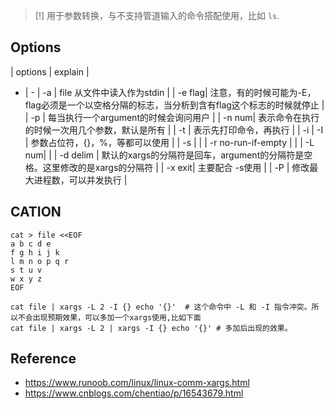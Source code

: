 > [!] 用于参数转换，与不支持管道输入的命令搭配使用，比如 `ls`.

## Options
| options | explain |
 - | -
| -a | file 从文件中读入作为stdin |
| -e flag| 注意，有的时候可能为-E，flag必须是一个以空格分隔的标志，当分析到含有flag这个标志的时候就停止 |
| -p | 每当执行一个argument的时候会询问用户 |
| -n num| 表示命令在执行的时候一次用几个参数，默认是所有 |
| -t | 表示先打印命令，再执行 |
| -i \| -I | 参数占位符，{}，%，等都可以使用 |
| -s | |
| -r no-run-if-empty  | |
| -L num| |
| -d delim | 默认的xargs的分隔符是回车，argument的分隔符是空格。这里修改的是xargs的分隔符 |
| -x exit| 主要配合 -s使用 |
| -P | 修改最大进程数，可以并发执行 |

## CATION
```shell
cat > file <<EOF
a b c d e
f g h i j k
l m n o p q r
s t u v
w x y z
EOF

cat file | xargs -L 2 -I {} echo '{}'  # 这个命令中 -L 和 -I 指令冲突。所以不会出现预期效果，可以多加一个xargs使用,比如下面
cat file | xargs -L 2 | xargs -I {} echo '{}' # 多加后出现的效果。
```

## Reference
* https://www.runoob.com/linux/linux-comm-xargs.html
* https://www.cnblogs.com/chentiao/p/16543679.html